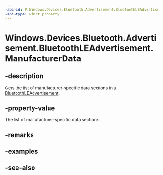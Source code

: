 ----api-id: P:Windows.Devices.Bluetooth.Advertisement.BluetoothLEAdvertisement.ManufacturerData
-api-type: winrt property
---<!-- Property syntaxpublic Windows.Foundation.Collections.IVector<Windows.Devices.Bluetooth.Advertisement.BluetoothLEManufacturerData> ManufacturerData { get; }--># Windows.Devices.Bluetooth.Advertisement.BluetoothLEAdvertisement.ManufacturerData## -descriptionGets the list of manufacturer-specific data sections in a [BluetoothLEAdvertisement](bluetoothleadvertisement.md).## -property-valueThe list of manufacturer-specific data sections.## -remarks## -examples## -see-also